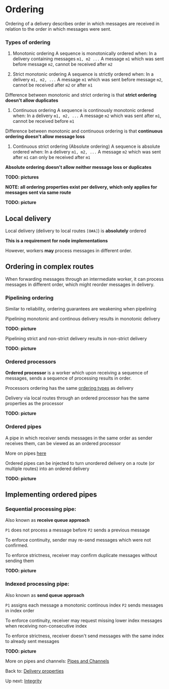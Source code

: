 # Ordering

Ordering of a delivery describes order in which messages are received in relation to the order in which messages were sent.

### Types of ordering

1. Monotonic ordering
  A sequence is monotonically ordered when:
  In a delivery containing messages `m1, m2 ...`
  A message `m1` which was sent before message `m2`,
  cannot be received after `m2`

1. Strict monotonic ordering
  A sequence is strictly ordered when:
  In a delivery `m1, m2, ...`
  A message `m1` which was sent before message `m2`,
  cannot be received after `m2` or after `m1`

Difference between monotonic and strict ordering is that
**strict ordering doesn't allow duplicates**

1. Continuous ordering
  A sequence is continously monotonic ordered when:
  In a delivery `m1, m2, ...`
  A message `m2` which was sent after `m1`,
  cannot be received before `m1`

Difference between monotonic and continuous ordering is that
**continuous ordering doesn't allow message loss**

1. Continuous strict ordering (Absolute ordering)
  A sequence is absolute ordered when:
  In a delivery `m1, m2, ...`
  A message `m2` which was sent after `m1`
  can only be received after `m1`

**Absolute ordering doesn't allow neither message loss or duplicates**

**TODO: pictures**

**NOTE: all ordering properties exist per delivery, which only applies for messages sent via same route**

**TODO: picture**

## Local delivery

Local delivery (delivery to local routes `[0#A]`) is **absolutely** ordered

**This is a requirement for node implementations**

However, workers **may** process messages in different order.

## Ordering in complex routes

When forwarding messages through an intermediate worker, it can process messages in different order, which might reorder messages in delivery.

### Pipelining ordering

Similar to reliability, ordering guarantees are weakening when pipelining

Pipelining monotonic and continous delivery results in monotonic delivery

**TODO: picture**

Pipelining strict and non-strict delivery results in non-strict delivery

**TODO: picture**

### Ordered processors

**Ordered processor** is a worker which upon receiving a sequence of messages,
sends a sequence of processing results in order.

Processors ordering has the same [ordering types](#Types_of_ordering) as delivery

Delivery via local routes through an ordered processor has the same properties as the processor

**TODO: picture**


### Ordered pipes

A pipe in which receiver sends messages in the same order as sender receives them,
can be viewed as an ordered processor

More on pipes [here](./Pipes_Channels.md)

Ordered pipes can be injected to turn unordered delivery on a route (or multiple routes)
into an ordered delivery

**TODO: picture**

## Implementing ordered pipes

### Sequential processing pipe:

Also known as **receive queue approach**

`P1` does not process a message before `P2` sends a previous message

To enforce continuity, sender may re-send messages which were not confirmed.

To enforce strictness, receiver may confirm duplicate messages without sending them

**TODO: picture**

### Indexed processing pipe:

Also known as **send queue approach**

`P1` assigns each message a monotonic continous index
`P2` sends messages in index order

To enforce continuity, receiver may request missing lower index messages when receiving non-consecutive index

To enforce strictness, receiver doesn't send messages with the same index to already sent messages


**TODO: picture**

More on pipes and channels: [Pipes and Channels](./Pipes_Channels.md)

Back to: [Delivery properties](Delivery.md)

Up next: [Integrity](./Integrity.md)

